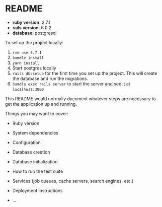# README

- **ruby version**: 2.7.1
- **rails version**: 6.0.2
- **database**: postgresql

To set up the project locally: 
1. `rvm use 2.7.1`
2. `bundle install`
3. `yarn install`
4. Start postgres locally
4. `rails db:setup` for the first time you set up the project. This will create the database and run the migrations.
5. `bundle exec rails server` to start the server and see it at `localhost:3000`

This README would normally document whatever steps are necessary to get the
application up and running.

Things you may want to cover:

* Ruby version

* System dependencies

* Configuration

* Database creation

* Database initialization

* How to run the test suite

* Services (job queues, cache servers, search engines, etc.)

* Deployment instructions

* ...
